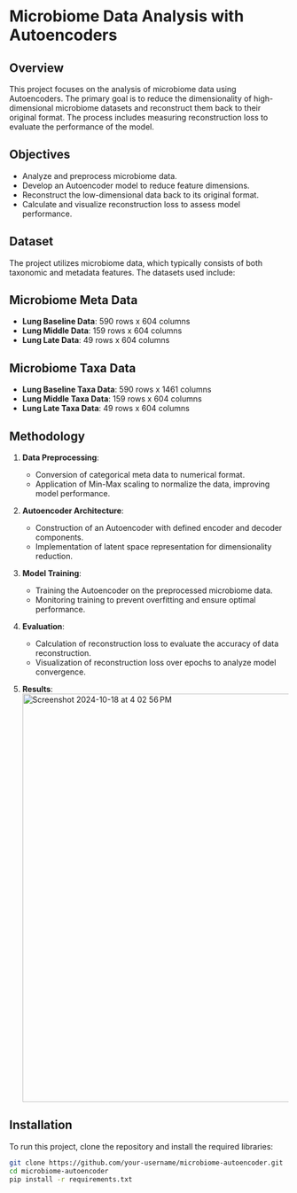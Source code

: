 # Microbiome Data Analysis with Autoencoders

## Overview

This project focuses on the analysis of microbiome data using Autoencoders. The primary goal is to reduce the dimensionality of high-dimensional microbiome datasets and reconstruct them back to their original format. The process includes measuring reconstruction loss to evaluate the performance of the model.

## Objectives

- Analyze and preprocess microbiome data.
- Develop an Autoencoder model to reduce feature dimensions.
- Reconstruct the low-dimensional data back to its original format.
- Calculate and visualize reconstruction loss to assess model performance.

## Dataset

The project utilizes microbiome data, which typically consists of both taxonomic and metadata features. The datasets used include:

## Microbiome Meta Data
- **Lung Baseline Data**: 590 rows x 604 columns
- **Lung Middle Data**: 159 rows x 604 columns
- **Lung Late Data**: 49 rows x 604 columns

## Microbiome Taxa Data
- **Lung Baseline Taxa Data**: 590 rows x 1461 columns
- **Lung Middle Taxa Data**: 159 rows x 604 columns
- **Lung Late Taxa Data**: 49 rows x 604 columns

## Methodology

1. **Data Preprocessing**:
    - Conversion of categorical meta data to numerical format.
    - Application of Min-Max scaling to normalize the data, improving model performance.

2. **Autoencoder Architecture**:
    - Construction of an Autoencoder with defined encoder and decoder components.
    - Implementation of latent space representation for dimensionality reduction.

3. **Model Training**:
    - Training the Autoencoder on the preprocessed microbiome data.
    - Monitoring training to prevent overfitting and ensure optimal performance.

4. **Evaluation**:
    - Calculation of reconstruction loss to evaluate the accuracy of data reconstruction.
    - Visualization of reconstruction loss over epochs to analyze model convergence.
  
5. **Results**:
   <img width="737" alt="Screenshot 2024-10-18 at 4 02 56 PM" src="https://github.com/user-attachments/assets/8655ef44-1749-4f92-9ab3-2f86b3389c7c">

## Installation

To run this project, clone the repository and install the required libraries:

```bash
git clone https://github.com/your-username/microbiome-autoencoder.git
cd microbiome-autoencoder
pip install -r requirements.txt

